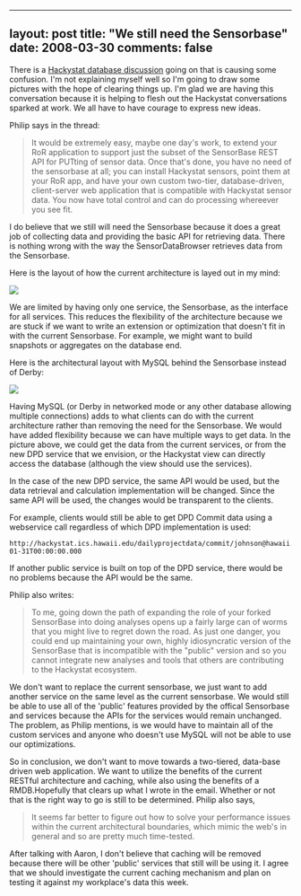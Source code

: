 
---
layout: post
title: "We still need the Sensorbase"
date: 2008-03-30
comments: false
---


There is a [Hackystat database discussion][1] going on that is causing some confusion. I'm not 
explaining myself well so I'm going to draw some pictures with the hope of clearing things up. I'm glad 
we are having this conversation because it is helping to flesh out the Hackystat conversations sparked at 
work. We all have to have courage to express new ideas.

Philip says in the thread:

> It would be extremely easy, maybe one day's work, to extend your RoR application to support just the
> subset of the SensorBase REST API for PUTting of sensor data. Once that's  done, you have no need 
> of the sensorbase at all; you can install Hackystat sensors, point them at your RoR app, and have your 
> own custom two-tier, database-driven, client-server web application that is compatible with Hackystat 
> sensor data. You now have total control and can do processing whereever you see fit.

I do believe that we still will need the Sensorbase because it does a great job of collecting data and 
providing the basic API for retrieving data. There is nothing wrong with the way the SensorDataBrowser 
retrieves data from the Sensorbase. 

Here is the layout of how the current architecture is layed out in my mind:

[![][2] ][3] 

We are limited by having only one service, the Sensorbase, as the interface for all services. This 
reduces the flexibility of the architecture because we are stuck if we want to write an extension or 
optimization that doesn't fit in with the current Sensorbase. For example, we might want to build 
snapshots or aggregates on the database end.

Here is the architectural layout with MySQL behind the Sensorbase instead of Derby:

[![][4] ][5] 

Having MySQL (or Derby in networked mode or any other database allowing multiple connections)  adds to 
what clients can do with the current architecture rather than removing the need for the Sensorbase. We 
would have added flexibility because we can have multiple ways to get data. In the picture above, we 
could get the data from the current services, or from the new DPD service that we envision, or the 
Hackystat view can directly access the database (although the view should use the services).

In the case of the new DPD service, the same API would be used, but the data retrieval and calculation implementation will be changed. Since the same API will be used, the changes would be transparent to the clients.

For example, clients would still be able to get DPD Commit data using a webservice call regardless of which DPD implementation is used:

```
http://hackystat.ics.hawaii.edu/dailyprojectdata/commit/johnson@hawaii.edu/Default/2006-01-31T00:00:00.000
```

If another public service is built on top of the DPD service, there would be no problems because the API 
would be the same.

Philip also writes:

> To me, going down the path of expanding the role of your forked SensorBase into doing analyses opens up 
> a fairly large can of worms that you might live to regret down the road. As just one danger, you could 
> end up maintaining your own, highly idiosyncratic version of the SensorBase that is incompatible with 
> the "public" version and so you cannot integrate new analyses and tools that others are contributing to 
> the Hackystat ecosystem.


We don't want to replace the current sensorbase, we just want to add another service on the same level as 
the current sensorbase. We would still be able to use all of the 'public' features provided by the 
offical Sensorbase and services because the APIs for the services would remain unchanged. The problem, as 
Philip mentions, is we would have to maintain all of the custom services and anyone who doesn't use MySQL 
will not be able to use our optimizations.

So in conclusion, we don't want to move towards a two-tiered, data-base driven web application. We want 
to utilize the benefits of the current RESTful architecture and caching, while also using the benefits of 
a RMDB.Hopefully that clears up what I wrote in the email. Whether or not that is the right way to go is 
still to be determined. Philip also says, 

> It seems far better to figure out how to solve your performance issues within the current architectural 
> boundaries, which mimic the web's in general and so are pretty much time-tested.

After talking with Aaron, I don't believe that caching will be removed because there will be other 
'public' services that still will be using it. I agree that we should investigate the current caching 
mechanism and plan on testing it against my workplace's data this week.


  [1]: http://groups.google.com/group/hackystat-ui-ror-viewer/browse_thread/thread/b8000e263ebb747f
  [2]: http://4.bp.blogspot.com/_gZ-LJtj9hxw/R_C1g5UygNI/AAAAAAAAAII/79JHYHU9aHg/s320/current_architecture.JPG
  [3]: http://4.bp.blogspot.com/_gZ-LJtj9hxw/R_C1g5UygNI/AAAAAAAAAII/79JHYHU9aHg/s1600-h/current_architecture.JPG
  [4]: http://2.bp.blogspot.com/_gZ-LJtj9hxw/R_C45ZUygPI/AAAAAAAAAIY/M-REQgK0aKI/s320/mysql_architecture.JPG
  [5]: http://2.bp.blogspot.com/_gZ-LJtj9hxw/R_C45ZUygPI/AAAAAAAAAIY/M-REQgK0aKI/s1600-h/mysql_architecture.JPG
